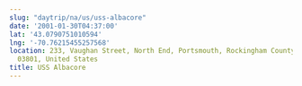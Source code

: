 ```yaml
---
slug: "daytrip/na/us/uss-albacore"
date: '2001-01-30T04:37:00'
lat: '43.0790751010594'
lng: '-70.76215455257568'
location: 233, Vaughan Street, North End, Portsmouth, Rockingham County, New Hampshire,
  03801, United States
title: USS Albacore
---
```



